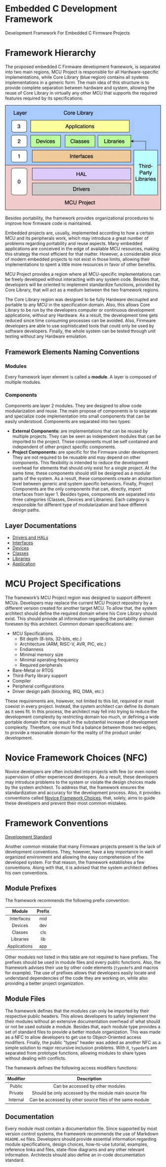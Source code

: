 # Embedded C Development Framework

Development Framework For Embedded C Firmware Projects


# Framework Hierarchy

The proposed embedded C Firmware development framework, is separated into two main regions, MCU Project is responsible for all Hardware-specific implementations, while Core Library (blue region) contains all systems implementations in a generic form. The main idea of this structure is to provide complete separation between hardware and system, allowing the reuse of Core Library in virtually any other MCU that supports the required features required by its specifications.

![hierarchy](images/hierarchy.png)

Besides portability, the framework provides organizational procedures to improve how firmware code is maintained. 


Embedded projects are, usually, implemented according to how a certain MCU and its peripherals work, which may introduce a great number of problems regarding portability and reuse aspects. Many embedded applications are conceived in the edge of available MCU resources, making this strategy the most efficient for that matter. However, a considerable slice of modern embedded projects to not exist in those limits, allowing their implementations to spent a little more resources in favor of other benefits.

MCU Project provides a region where all MCU-specific implementations can be freely developed without interacting with any system code. Besides that, developers will be oriented to implement standardize functions, provided by Core Library, that will act as a medium between the two framework regions.

The Core Library region was designed to be fully Hardware decoupled and portable to any MCU in the specification domain. Also, this allows Core Library to be run by the developers computer or continuous development applications, without any Hardware. As a result, the development time gets reduced since time consuming processes can be avoided. Also, Firmware developers are able to use sophisticated tools that could only be used by software developers. Finally, the whole system can be tested through unit testing without any Hardware emulation.


## Framework Elements Naming Conventions

### **Modules**
Every framework layer element is called a **module**. A layer is composed of multiple modules.

### **Components**
Components are layer 2 modules. They are designed to allow code modularization and reuse. The main propose of components is to separate and specialize code implementation into small components that can be easily understood. Components are separated into two types:

- **External Components:** are implementations that can be reused by multiple projects. They can be seen as independent modules that can be imported to the project. These components must be self contained and independent of other project specific components.
- **Project Components:** are specific for the Firmware under development. They are not required to be reusable and may depend on other components. This flexibility is intended to reduce the development overhead for elements that should only exist for a single project. At the same time, these components should still be designed as a modular parts of the system. As a result, these components create an abstraction level between generic and system specific behaviors. Finally, Project Components are the only components that can, directly, import interfaces from layer 1.
Besides types, components are separated into three categories (Classes, Devices and Libraries). Each category is responsible for different type of modularization and have different design paths.

## Layer Documentations

- [Drivers and HALs](modules/layer%200/doc_layer_0.md)
- [Interfaces](modules/layer%201/doc_layer_1.md)
- [Devices](modules/layer%202/devices/doc_layer_2_devices.md)
- [Classes](modules/layer%202/classes/doc_layer_2_classes.md)
- [Libraries](modules/layer%202/libraries/doc_layer_2_libraries.md)
- [Application](modules/layer%203/doc_layer_3.md)




# MCU Project Specifications

The framework’s MCU Project region was designed to support different MCUs. Developers may replace the current MCU Project repository by a different version created for another target MCU. To allow that, the system architect should define the required domain where his Core Library should exist. This should provide all information regarding the portability domain foreseen by this architect. 
Common domain specifications are: 

- MCU Specifications
  - Bit depth (8-bits, 32-bits, etc.)
  - Architecture (ARM, RISC-V, AVR, PIC, etc.)
  - Endianness 
  - Minimal memory size
  - Minimal operating frequency
  - Required peripherals
- Bare-Metal or RTOS
- Third-Party library support
- Compiler
- Peripheral configurations
- Driver design path (blocking, IRQ, DMA, etc.)


These requirements are, however, not limited to this list, required or must coexist in every project. Instead, the system architect can define its domain as it sees fit. In this process, the architect may fell into trying to reduce the development complexity by restricting domain too much, or defining a wide portable domain that may result in the substantial increase of development complexity. Therefore, one must find a balance between those two edges, to provide a reasonable domain for the reality of the product under development.

# Novice Framework Choices (NFC)

Novice developers are often included into projects with few (or even none) supervision of other experienced developers. As a result, these developers may introduce problems to the system or violate the design choices made by the system architect. To address that, the framework ensures the standardization and accuracy for the development process. Also, it provides conventions called [Novice Framework Choices](doc_novice_choices.md), that, solely, aims to guide these developers and prevent their most common mistakes.

# Framework Conventions


[Development Standard](doc_development_standard.md)

Another common mistake that many Firmware projects present is the lack of development conventions. They, however, have a key importance in well organized environment and allowing the easy comprehension of the developed system. For that reason, the framework establishes a few conventions. Along with that, it is advised that the system architect defines his own conventions.

## Module Prefixes
The framework recommends the following prefix convention:

|    Module    | Prefix |
| :----------: | :----: |
|  Interfaces  |  mid   |
|   Devices    |  dev   |
|   Classes    |  cls   |
|  Libraries   |  lib   |
| Applications |  app   |


Other modules not listed in this table are not required to have prefixes. The prefixes should be used in module files and every public functions. Also, the framework advises their use by other code elements (`typedef`s and macros for example). The use of prefixes allows that developers easily locate and understand dependencies of the code they are working on, while also providing a better project organization.

## Module Files
The framework defines that the modules can only be imported by their respective public headers. This allows developers to safely implement the their modules without an extensive documentation overhead of what should or not be used outside a module. Besides that, each module type provides a set of standard files to provide a better module organization. This was made as a NFC to allow developers to get use to Object-Oriented access modifiers. Finally, the public "types" header was added as another NFC as a simple solution to major recursive inclusion problems. With it, `typedef`s are separated from prototype functions, allowing modules to share types without dealing with conflicts.

The framework defines the following access modifiers functions:

| Modifier |                       Description                        |
| :------: | :------------------------------------------------------: |
|  Public  |             Can be accessed by other modules             |
| Private  |  Should be only accessed by the module main source file  |
| Internal | Can be accessed by other source files of the same module |



## Documentation
Every module must contain a documentation file. Since supported by most version control systems, the framework recommends the use of Markdown `README.md` files. Developers should provide essential information regarding module specifications, design choices, how-to-use tutorial, examples, reference links and files, state-flow diagrams and any other relevant information. Architects should also define an in-code documentation standard.
